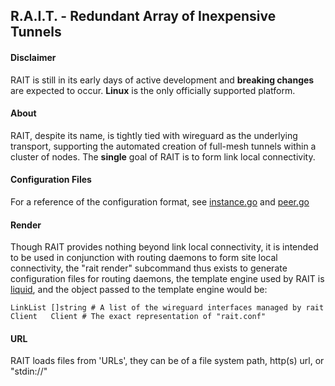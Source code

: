 ## R.A.I.T. - Redundant Array of Inexpensive Tunnels
#### Disclaimer

RAIT is still in its early days of active development and **breaking changes** are expected to occur. **Linux** is the only officially supported platform.

#### About

RAIT, despite its name, is tightly tied with wireguard as the underlying transport, supporting the automated creation of full-mesh tunnels within a cluster of nodes. The **single** goal of RAIT is to form link local connectivity.

#### Configuration Files

For a reference of the configuration format, see [instance.go](rait/instance.go) and [peer.go](rait/peer.go)

#### Render

Though RAIT provides nothing beyond link local connectivity, it is intended to be used in conjunction with routing daemons to form site local connectivity, the "rait render" subcommand thus exists to generate configuration files for routing daemons, the template engine used by RAIT is [liquid](https://shopify.github.io/liquid/), and the object passed to the template engine would be:

```
LinkList []string # A list of the wireguard interfaces managed by rait
Client   Client # The exact representation of "rait.conf"
```

#### URL

RAIT loads files from 'URLs', they can be of a file system path, http(s) url, or "stdin://"
